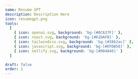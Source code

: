 ```yaml
---
name: Resume GPT
description: Description Here
icon: resumegpt.png
tools:
  [
    { icon: openai.svg, background: 'bg-[#0CA37F]' },
    { icon: react.svg, background: 'bg-[#61DAFB]' },
    { icon: tailwindcss.svg, background: 'bg-[#38b2ac]' },
    { icon: javascript.svg, background: 'bg-[#EFDB50]' },
    { icon: netlify.svg, background: 'bg-[#004846]' }
  ]

draft: false
order: 1
---
```

